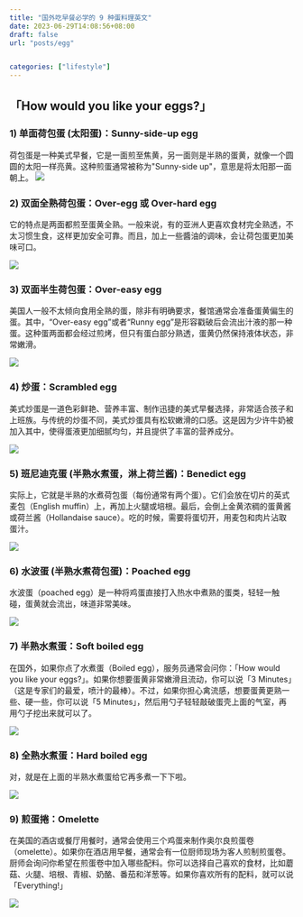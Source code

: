 ```yaml
---
title: "国外吃早餐必学的 9 种蛋料理英文"
date: 2023-06-29T14:08:56+08:00
draft: false
url: "posts/egg"


categories: ["lifestyle"]
---
```


## 「How would you like your eggs?」

### 1) 单面荷包蛋 (太阳蛋)：Sunny-side-up egg

荷包蛋是一种美式早餐，它是一面煎至焦黄，另一面则是半熟的蛋黄，就像一个圆圆的太阳一样亮黄。这种煎蛋通常被称为"Sunny-side up"，意思是将太阳那一面朝上。
![](/img/sunnysideup.jpg)
 

### 2) 双面全熟荷包蛋：Over-egg 或 Over-hard egg

它的特点是两面都煎至蛋黄全熟。一般来说，有的亚洲人更喜欢食材完全熟透，不太习惯生食，这样更加安全可靠。而且，加上一些醬油的调味，会让荷包蛋更加美味可口。


![](/img/overhard.jpeg)
 
 

### 3) 双面半生荷包蛋：Over-easy egg

美国人一般不太倾向食用全熟的蛋，除非有明确要求，餐馆通常会准备蛋黄偏生的蛋。其中，“Over-easy egg”或者“Runny egg”是形容戳破后会流出汁液的那一种蛋。这种蛋两面都会经过煎烤，但只有蛋白部分熟透，蛋黄仍然保持液体状态，非常嫩滑。

![](/img/overeasy.jpg)
 

 

### 4) 炒蛋：Scrambled egg

美式炒蛋是一道色彩鲜艳、营养丰富、制作迅捷的美式早餐选择，非常适合孩子和上班族。与传统的炒蛋不同，美式炒蛋具有松软嫩滑的口感。这是因为少许牛奶被加入其中，使得蛋液更加细腻均匀，并且提供了丰富的营养成分。

![](/img/scrambleegg.jpg)
 

### 5) 班尼迪克蛋 (半熟水煮蛋，淋上荷兰酱)：Benedict egg

实际上，它就是半熟的水煮荷包蛋（每份通常有两个蛋）。它们会放在切片的英式麦包（English muffin）上，再加上火腿或培根。最后，会倒上金黄浓稠的蛋黄酱或荷兰酱（Hollandaise sauce）。吃的时候，需要将蛋切开，用麦包和肉片沾取蛋汁。

![](/img/benedict.jpg)
 

### 6) 水波蛋 (半熟水煮荷包蛋)：Poached egg

水波蛋（poached egg）是一种将鸡蛋直接打入热水中煮熟的蛋类，轻轻一触碰，蛋黄就会流出，味道非常美味。

![](/img/poached.jpg)
 

### 7) 半熟水煮蛋：Soft boiled egg

在国外，如果你点了水煮蛋（Boiled egg），服务员通常会问你：「How would you like your eggs?」。如果你想要蛋黄非常嫩滑且流动，你可以说「3 Minutes」（这是专家们的最爱，喷汁的最棒）。不过，如果你担心禽流感，想要蛋黄更熟一些、硬一些，你可以说「5 Minutes」，然后用勺子轻轻敲破蛋壳上面的气室，再用勺子挖出来就可以了。

![](/img/softboil.jpg)

 

### 8) 全熟水煮蛋：Hard boiled egg

对，就是在上面的半熟水煮蛋给它再多煮一下下啦。

![](/img/hardboil.jpg)
 

### 9) 煎蛋捲：Omelette


在美国的酒店或餐厅用餐时，通常会使用三个鸡蛋来制作奥尔良煎蛋卷（omelette）。如果你在酒店用早餐，通常会有一位厨师现场为客人煎制煎蛋卷。厨师会询问你希望在煎蛋卷中加入哪些配料。你可以选择自己喜欢的食材，比如蘑菇、火腿、培根、青椒、奶酪、番茄和洋葱等。如果你喜欢所有的配料，就可以说「Everything!」

![](/img/omelette.jpg)